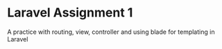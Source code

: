 # Laravel Assignment 1  
A practice with routing, view, controller and using blade for templating in Laravel